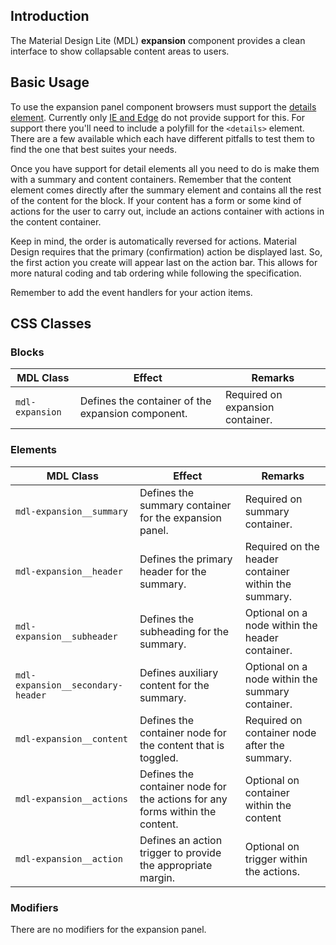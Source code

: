 ## Introduction

The Material Design Lite (MDL) **expansion** component provides a clean interface
to show collapsable content areas to users.

## Basic Usage

To use the expansion panel component browsers must support the [details element](https://www.w3.org/TR/2011/WD-html5-author-20110809/the-details-element.html). Currently only [IE and Edge](http://caniuse.com/#feat=details) do not provide support for this. For support there you'll need to include a polyfill for the `<details>` element. There are a few available which each have different pitfalls to test them to find the one that best suites your needs.

Once you have support for detail elements all you need to do is make them with a summary and content containers. Remember that the content element comes directly after the summary element and contains all the rest of the content for the block. If your content has a form or some kind of actions for the user to carry out, include an actions container with actions in the content container.

Keep in mind, the order is automatically reversed for actions.
Material Design requires that the primary (confirmation) action be displayed last.
So, the first action you create will appear last on the action bar.
This allows for more natural coding and tab ordering while following the specification.

Remember to add the event handlers for your action items.

## CSS Classes

### Blocks

| MDL Class | Effect | Remarks |
|-----------|--------|---------|
| `mdl-expansion` | Defines the container of the expansion component. | Required on expansion container. |

### Elements


| MDL Class | Effect | Remarks |
|-----------|--------|---------|
| `mdl-expansion__summary` | Defines the summary container for the expansion panel. | Required on summary container. |
| `mdl-expansion__header` | Defines the primary header for the summary. | Required on the header container within the summary. |
| `mdl-expansion__subheader` | Defines the subheading for the summary. | Optional on a node within the header container. |
| `mdl-expansion__secondary-header` | Defines auxiliary content for the summary. | Optional on a node within the summary container. |
| `mdl-expansion__content` | Defines the container node for the content that is toggled. | Required on container node after the summary. |
| `mdl-expansion__actions` | Defines the container node for the actions for any forms within the content. | Optional on container within the content |
| `mdl-expansion__action` | Defines an action trigger to provide the appropriate margin. | Optional on trigger within the actions. |

### Modifiers

There are no modifiers for the expansion panel.
